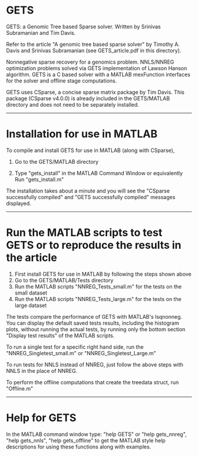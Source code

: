 # GETS
GETS: a Genomic Tree based Sparse solver. 
Written by Srinivas Subramanian and Tim Davis.

Refer to the article "A genomic tree based sparse solver" 
by Timothy A. Davis and Srinivas Subramanian (see GETS_article.pdf in this directory).

Nonnegative sparse recovery for a genomics problem. 
NNLS/NNREG optimization problems solved via GETS implementation of Lawson Hanson algorithm. 
GETS is a C based solver with a MATLAB mexFunction interfaces for the solver and offline stage computations. 

GETS uses CSparse, a concise sparse matrix package by Tim Davis. 
This package (CSparse v4.0.0) is already included in the GETS/MATLAB directory and does not need to be separately installed. 


***********************************************************************************

# Installation for use in MATLAB

To compile and install GETS for use in MATLAB (along with CSparse),

1) Go to the GETS/MATLAB directory

2) Type "gets_install" in the MATLAB Command Window or equivalently Run "gets_install.m" 

The installation takes about a minute and you will see the "CSparse successfully compiled" and 
"GETS successfully compiled" messages displayed. 

***********************************************************************************

# Run the MATLAB scripts to test GETS or to reproduce the results in the article 

1) First install GETS for use in MATLAB by following the steps shown above 
2) Go to the GETS/MATLAB/Tests directory 
3) Run the MATLAB scripts "NNREG_Tests_small.m" for the tests on the small dataset 
4) Run the MATLAB scripts "NNREG_Tests_large.m" for the tests on the large dataset 

The tests compare the performance of GETS with MATLAB's lsqnonneg.
You can display the default saved tests results, including the histogram plots, without running the actual tests, by running only the bottom section "Display test results" of the MATLAB scripts. 

To run a single test for a specific right hand side, run the "NNREG_Singletest_small.m" or "NNREG_Singletest_Large.m"

To run tests for NNLS instead of NNREG, just follow the above steps with NNLS in the place of NNREG. 

To perform the offline computations that create the treedata struct, run "Offline.m" 

*************************************************************************************

# Help for GETS

In the MATLAB command window type: "help GETS" or "help gets_nnreg", "help gets_nnls", "help gets_offline" to get the MATLAB style help descriptions for using these functions along with examples. 
